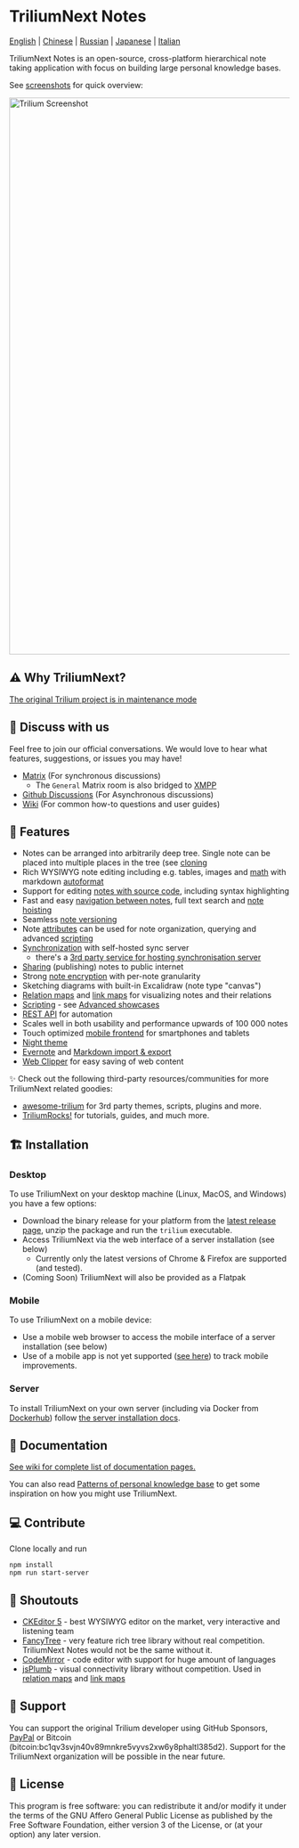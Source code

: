 # TriliumNext Notes

[English](https://github.com/TriliumNext/Notes/blob/master/README.md) | [Chinese](https://github.com/TriliumNext/Notes/blob/master/README-ZH_CN.md) | [Russian](https://github.com/TriliumNext/Notes/blob/master/README.ru.md) | [Japanese](https://github.com/TriliumNext/Notes/blob/master/README.ja.md) | [Italian](https://github.com/TriliumNext/Notes/blob/master/README.it.md)

TriliumNext Notes is an open-source, cross-platform hierarchical note taking application with focus on building large personal knowledge bases.

See [screenshots](https://triliumnext.github.io/Docs/Wiki/screenshot-tour) for quick overview:

<a href="https://triliumnext.github.io/Docs/Wiki/screenshot-tour"><img src="https://github.com/TriliumNext/Docs/blob/main/Wiki/images/screenshot.png?raw=true" alt="Trilium Screenshot" width="1000"></a>

## ⚠️ Why TriliumNext?

[The original Trilium project is in maintenance mode](https://github.com/zadam/trilium/issues/4620)

## 💬 Discuss with us

Feel free to join our official conversations. We would love to hear what features, suggestions, or issues you may have!

- [Matrix](https://matrix.to/#/#triliumnext:matrix.org) (For synchronous discussions)
  - The `General` Matrix room is also bridged to [XMPP](xmpp:discuss@trilium.thisgreat.party?join)
- [Github Discussions](https://github.com/TriliumNext/Notes/discussions) (For Asynchronous discussions)
- [Wiki](https://triliumnext.github.io/Docs/) (For common how-to questions and user guides)

## 🎁 Features

- Notes can be arranged into arbitrarily deep tree. Single note can be placed into multiple places in the tree (see [cloning](https://triliumnext.github.io/Docs/Wiki/cloning-notes)
- Rich WYSIWYG note editing including e.g. tables, images and [math](https://triliumnext.github.io/Docs/Wiki/text-notes) with markdown [autoformat](https://triliumnext.github.io/Docs/Wiki/text-notes#autoformat)
- Support for editing [notes with source code](https://triliumnext.github.io/Docs/Wiki/code-notes), including syntax highlighting
- Fast and easy [navigation between notes](https://triliumnext.github.io/Docs/Wiki/note-navigation), full text search and [note hoisting](https://triliumnext.github.io/Docs/Wiki/note-hoisting)
- Seamless [note versioning](https://triliumnext.github.io/Docs/Wiki/note-revisions)
- Note [attributes](https://triliumnext.github.io/Docs/Wiki/attributes) can be used for note organization, querying and advanced [scripting](https://triliumnext.github.io/Docs/Wiki/scripts)
- [Synchronization](https://triliumnext.github.io/Docs/Wiki/synchronization) with self-hosted sync server
  - there's a [3rd party service for hosting synchronisation server](https://trilium.cc/paid-hosting)
- [Sharing](https://triliumnext.github.io/Docs/Wiki/sharing) (publishing) notes to public internet
- Strong [note encryption](https://triliumnext.github.io/Docs/Wiki/protected-notes) with per-note granularity
- Sketching diagrams with built-in Excalidraw (note type "canvas")
- [Relation maps](https://triliumnext.github.io/Docs/Wiki/relation-map) and [link maps](https://triliumnext.github.io/Docs/Wiki/link-map) for visualizing notes and their relations
- [Scripting](https://triliumnext.github.io/Docs/Wiki/scripts) - see [Advanced showcases](https://triliumnext.github.io/Docs/Wiki/advanced-showcases)
- [REST API](https://triliumnext.github.io/Docs/Wiki/etapi) for automation
- Scales well in both usability and performance upwards of 100 000 notes
- Touch optimized [mobile frontend](https://triliumnext.github.io/Docs/Wiki/mobile-frontend) for smartphones and tablets
- [Night theme](https://triliumnext.github.io/Docs/Wiki/themes)
- [Evernote](https://triliumnext.github.io/Docs/Wiki/evernote-import) and [Markdown import & export](https://triliumnext.github.io/Docs/Wiki/markdown)
- [Web Clipper](https://triliumnext.github.io/Docs/Wiki/web-clipper) for easy saving of web content

✨ Check out the following third-party resources/communities for more TriliumNext related goodies:

- [awesome-trilium](https://github.com/Nriver/awesome-trilium) for 3rd party themes, scripts, plugins and more.
- [TriliumRocks!](https://trilium.rocks/) for tutorials, guides, and much more.

## 🏗 Installation

### Desktop

To use TriliumNext on your desktop machine (Linux, MacOS, and Windows) you have a few options:

- Download the binary release for your platform from the [latest release page](https://github.com/TriliumNext/Notes/releases/latest), unzip the package and run the `trilium` executable.
- Access TriliumNext via the web interface of a server installation (see below)
  - Currently only the latest versions of Chrome & Firefox are supported (and tested).
- (Coming Soon) TriliumNext will also be provided as a Flatpak

### Mobile

To use TriliumNext on a mobile device:

- Use a mobile web browser to access the mobile interface of a server installation (see below)
- Use of a mobile app is not yet supported ([see here](https://github.com/TriliumNext/Notes/issues/72)) to track mobile improvements.

### Server

To install TriliumNext on your own server (including via Docker from [Dockerhub](https://hub.docker.com/r/triliumnext/notes)) follow [the server installation docs](https://triliumnext.github.io/Docs/Wiki/server-installation).

## 📝 Documentation

[See wiki for complete list of documentation pages.](https://triliumnext.github.io/Docs)

You can also read [Patterns of personal knowledge base](https://triliumnext.github.io/Docs/Wiki/patterns-of-personal-knowledge) to get some inspiration on how you might use TriliumNext.

## 💻 Contribute

Clone locally and run

```
npm install
npm run start-server
```

## 👏 Shoutouts

- [CKEditor 5](https://github.com/ckeditor/ckeditor5) - best WYSIWYG editor on the market, very interactive and listening team
- [FancyTree](https://github.com/mar10/fancytree) - very feature rich tree library without real competition. TriliumNext Notes would not be the same without it.
- [CodeMirror](https://github.com/codemirror/CodeMirror) - code editor with support for huge amount of languages
- [jsPlumb](https://github.com/jsplumb/jsplumb) - visual connectivity library without competition. Used in [relation maps](https://triliumnext.github.io/Docs/Wiki/Relation-map) and [link maps](https://triliumnext.github.io/Docs/Wiki/Link-map)

## 🤝 Support

You can support the original Trilium developer using GitHub Sponsors, [PayPal](https://paypal.me/za4am) or Bitcoin (bitcoin:bc1qv3svjn40v89mnkre5vyvs2xw6y8phaltl385d2).
Support for the TriliumNext organization will be possible in the near future.

## 🔑 License

This program is free software: you can redistribute it and/or modify it under the terms of the GNU Affero General Public License as published by the Free Software Foundation, either version 3 of the License, or (at your option) any later version.
